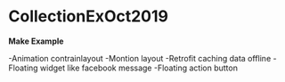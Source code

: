 # CollectionExOct2019
**Make Example**

-Animation contrainlayout
-Montion layout
-Retrofit caching data offline
-Floating widget like facebook message
-Floating action button
